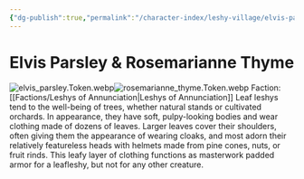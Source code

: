 ```yaml
---
{"dg-publish":true,"permalink":"/character-index/leshy-village/elvis-parsley-and-rosemarianne-thyme/","title":"Elvis Parsley & Rosemarianne Thyme","tags":["JournalEntryPage","Leshy","NPC"],"created":"2025-05-30T19:47:50.000-05:00"}
---
```


# Elvis Parsley & Rosemarianne Thyme
![elvis_parsley.Token.webp](/img/user/Assets/Voidbound%20token%20images/elvis_parsley.Token.webp)![rosemarianne_thyme.Token.webp](/img/user/Assets/Voidbound%20token%20images/rosemarianne_thyme.Token.webp)
Faction: [[Factions/Leshys of Annunciation\|Leshys of Annunciation]]
Leaf leshys tend to the well-being of trees, whether natural stands or cultivated orchards. In appearance, they have soft, pulpy-looking bodies and wear clothing made of dozens of leaves. Larger leaves cover their shoulders, often giving them the appearance of wearing cloaks, and most adorn their relatively featureless heads with helmets made from pine cones, nuts, or fruit rinds. This leafy layer of clothing functions as masterwork padded armor for a leafleshy, but not for any other creature.